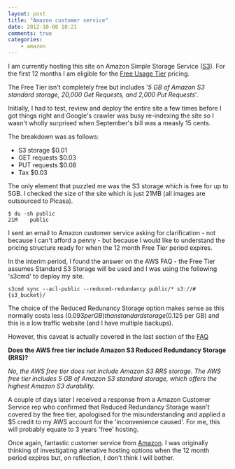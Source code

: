 ```yaml
---
layout: post
title: "Amazon customer service"
date: 2012-10-08 10:21
comments: true
categories:
    - amazon
---
```

I am currently hosting this site on Amazon Simple Storage Service
([S3][1]). For the first 12 months I am eligible for the
[Free Usage Tier][2] pricing.

[1]: http://aws.amazon.com/s3/
[2]: http://aws.amazon.com/free/

The Free Tier isn't completely free but includes '*5 GB of Amazon S3
standard storage, 20,000 Get Requests, and 2,000 Put Requests*'.

Initially, I had to test, review and deploy the entire site a few
times before I got things right and Google's crawler was busy
re-indexing the site so I wasn't wholly surprised when September's
bill was  a measly 15 cents.

The breakdown was as follows:

- S3 storage   $0.01
- GET requests $0.03
- PUT requests $0.08
- Tax          $0.03

The only element that puzzled me was the S3 storage which is free for
up to 5GB. I checked the size of the site which is just 21MB (all
images are outsourced to Picasa).

    $ du -sh public
    21M    public

I sent an email to Amazon customer service asking for clarification -
not because I can't afford a penny - but because I would like to
understand the pricing structure ready for when the 12 month Free Tier
period expires.

In the interim period, I found the answer on the AWS FAQ - the Free
Tier assumes Standard S3 Storage will be used and I was using the
following 's3cmd' to deploy my site.

    s3cmd sync --acl-public --reduced-redundancy public/* s3://#{s3_bucket}/

The choice of the Reduced Redunancy Storage option makes sense as this
normally costs less ($0.093 per GB) than standard storage ($0.125 per
GB) and this is a low traffic website (and I have multiple backups).

However, this caveat is actually covered in the last section of the
[FAQ][3]

[3]: http://aws.amazon.com/free/faqs/

**Does the AWS free tier include Amazon S3 Reduced Redundancy Storage
  (RRS)?**

*No, the AWS free tier does not include Amazon S3 RRS storage. The AWS
 free tier includes 5 GB of Amazon S3 standard storage, which offers
 the highest Amazon S3 durability.*

A couple of days later I received a response from a Amazon Customer
Service rep who confirmed that Reduced Redundancy Storage wasn't
covered by the free tier, apologised for the misunderstanding and
applied a $5 credit to my AWS account for the 'inconvenience
caused'. For me, this will probably equate to 3 years 'free' hosting.

Once again, fantastic customer service from [Amazon][4]. I was
originally thinking of investigating altenative hosting options when
the 12 month period expires but, on reflection, I don't think I will
bother.

[4]: http://www.nbrightside.com/blog/2005/09/29/crm/
